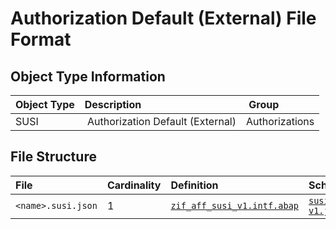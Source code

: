 # Authorization Default (External) File Format

## Object Type Information

Object Type | Description | Group
:--- | :--- | :---
SUSI | Authorization Default (External) | Authorizations

## File Structure

File | Cardinality | Definition | Schema | Example
:--- | :--- | :--- | :--- | :---
`<name>.susi.json` | 1 | [`zif_aff_susi_v1.intf.abap`](./type/zif_aff_susi_v1.intf.abap) | [`susi-v1.json`](./susi-v1.json) | [`55fae0107acd2ee619d9f869c651edhs.susi.json`](./examples/55fae0107acd2ee619d9f869c651edhs.susi.json)

